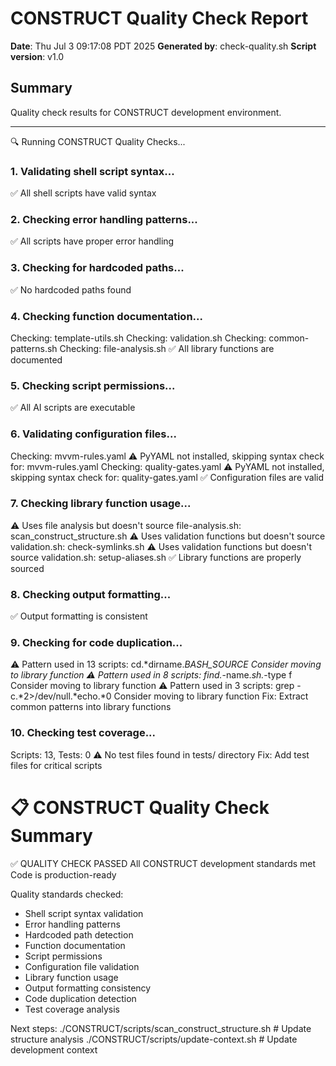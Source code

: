 # CONSTRUCT Quality Check Report

**Date**: Thu Jul  3 09:17:08 PDT 2025
**Generated by**: check-quality.sh
**Script version**: v1.0

## Summary

Quality check results for CONSTRUCT development environment.

---

🔍 Running CONSTRUCT Quality Checks...

### 1. Validating shell script syntax...
✅ All shell scripts have valid syntax

### 2. Checking error handling patterns...
✅ All scripts have proper error handling

### 3. Checking for hardcoded paths...
✅ No hardcoded paths found

### 4. Checking function documentation...
Checking: template-utils.sh
Checking: validation.sh
Checking: common-patterns.sh
Checking: file-analysis.sh
✅ All library functions are documented

### 5. Checking script permissions...
✅ All AI scripts are executable

### 6. Validating configuration files...
Checking: mvvm-rules.yaml
⚠️ PyYAML not installed, skipping syntax check for: mvvm-rules.yaml
Checking: quality-gates.yaml
⚠️ PyYAML not installed, skipping syntax check for: quality-gates.yaml
✅ Configuration files are valid

### 7. Checking library function usage...
⚠️ Uses file analysis but doesn't source file-analysis.sh: scan_construct_structure.sh
⚠️ Uses validation functions but doesn't source validation.sh: check-symlinks.sh
⚠️ Uses validation functions but doesn't source validation.sh: setup-aliases.sh
✅ Library functions are properly sourced

### 8. Checking output formatting...
✅ Output formatting is consistent

### 9. Checking for code duplication...
⚠️ Pattern used in 13 scripts: cd.*dirname.*BASH_SOURCE
   Consider moving to library function
⚠️ Pattern used in 8 scripts: find.*-name.*sh.*-type f
   Consider moving to library function
⚠️ Pattern used in 3 scripts: grep -c.*2>/dev/null.*echo.*0
   Consider moving to library function
   Fix: Extract common patterns into library functions

### 10. Checking test coverage...
Scripts: 13, Tests: 0
⚠️ No test files found in tests/ directory
   Fix: Add test files for critical scripts


📋 CONSTRUCT Quality Check Summary
=============================================
✅ QUALITY CHECK PASSED
   All CONSTRUCT development standards met
   Code is production-ready

Quality standards checked:
  - Shell script syntax validation
  - Error handling patterns
  - Hardcoded path detection
  - Function documentation
  - Script permissions
  - Configuration file validation
  - Library function usage
  - Output formatting consistency
  - Code duplication detection
  - Test coverage analysis

Next steps:
  ./CONSTRUCT/scripts/scan_construct_structure.sh  # Update structure analysis
  ./CONSTRUCT/scripts/update-context.sh           # Update development context
